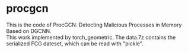 # procgcn
This is the code of ProcGCN: Detecting Malicious Processes in Memory Based on DGCNN.<br />
This work implemented by torch_geometric. The data.7z contains the serialized FCG dateset, which can be read with "pickle".<br />

